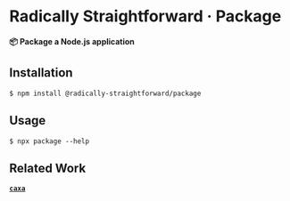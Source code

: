 # Radically Straightforward · Package

**📦 Package a Node.js application**

## Installation

```console
$ npm install @radically-straightforward/package
```

## Usage

```
$ npx package --help
```

## Related Work

**[`caxa`](https://npm.im/caxa)**
